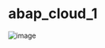 # abap_cloud_1
![image](https://github.com/user-attachments/assets/6ea0d424-c156-43c0-a155-ff3c1f672661)
